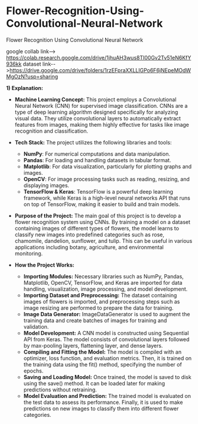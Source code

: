 # Flower-Recognition-Using-Convolutional-Neural-Network
Flower Recognition Using Convolutional Neural Network

google collab link--> https://colab.research.google.com/drive/1jhuAH3wus8TI00Gv2Tv51eN6KfY936kk
dataset link-->https://drive.google.com/drive/folders/1rzEFpraXXLLIGPo6F6jNEpeMOdWMgOzN?usp=sharing
 
**1) Explanation:**

- **Machine Learning Concept:** This project employs a Convolutional Neural Network (CNN) for supervised image classification. CNNs are a type of deep learning algorithm designed specifically for analyzing visual data. They utilize convolutional layers to automatically extract features from images, making them highly effective for tasks like image recognition and classification.

- **Tech Stack:** The project utilizes the following libraries and tools:
  - **NumPy**: For numerical computations and data manipulation.
  - **Pandas**: For loading and handling datasets in tabular format.
  - **Matplotlib**: For data visualization, particularly for plotting graphs and images.
  - **OpenCV**: For image processing tasks such as reading, resizing, and displaying images.
  - **TensorFlow & Keras**: TensorFlow is a powerful deep learning framework, while Keras is a high-level neural networks API that runs on top of TensorFlow, making it easier to build and train models.

- **Purpose of the Project:** The main goal of this project is to develop a flower recognition system using CNNs. By training a model on a dataset containing images of different types of flowers, the model learns to classify new images into predefined categories such as rose, chamomile, dandelion, sunflower, and tulip. This can be useful in various applications including botany, agriculture, and environmental monitoring.

- **How the Project Works:** 
  - **Importing Modules:** Necessary libraries such as NumPy, Pandas, Matplotlib, OpenCV, TensorFlow, and Keras are imported for data handling, visualization, image processing, and model development.
  - **Importing Dataset and Preprocessing:** The dataset containing images of flowers is imported, and preprocessing steps such as image resizing are performed to prepare the data for training.
  - **Image Data Generator:** ImageDataGenerator is used to augment the training data and create batches of images for training and validation.
  - **Model Development:** A CNN model is constructed using Sequential API from Keras. The model consists of convolutional layers followed by max-pooling layers, flattening layer, and dense layers.
  - **Compiling and Fitting the Model:** The model is compiled with an optimizer, loss function, and evaluation metrics. Then, it is trained on the training data using the fit() method, specifying the number of epochs.
  - **Saving and Loading Model:** Once trained, the model is saved to disk using the save() method. It can be loaded later for making predictions without retraining.
  - **Model Evaluation and Prediction:** The trained model is evaluated on the test data to assess its performance. Finally, it is used to make predictions on new images to classify them into different flower categories.


